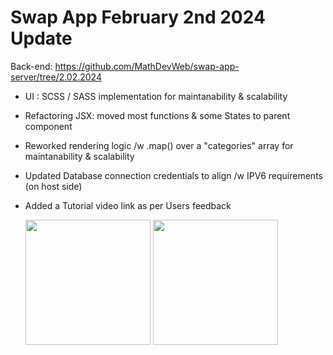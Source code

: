 # Swap App February 2nd 2024 Update

Back-end: https://github.com/MathDevWeb/swap-app-server/tree/2.02.2024

- UI : SCSS / SASS implementation for maintanability & scalability
- Refactoring JSX: moved most functions & some States to parent component
- Reworked rendering logic /w .map() over a "categories" array for maintanability & scalability
- Updated Database connection credentials to align /w IPV6 requirements (on host side)
- Added a Tutorial video link as per Users feedback

  <div>
    <img src="https://github.com/MathDevWeb/swap-app/assets/140265706/cc08d0be-3667-4fc2-adcf-fbc75527f38a" height= 200 />
    <span><img src="https://github.com/MathDevWeb/swap-app/assets/140265706/22cca0d0-ceeb-429e-a278-bb68d2591efd" height= 200 /></span>
  </div>
